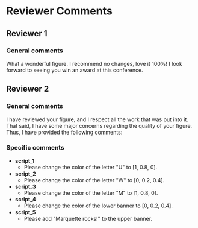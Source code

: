 # Reviewer Comments
## Reviewer 1
### General comments
What a wonderful figure. I recommend no changes, love it 100%! 
I look forward to seeing you win an award at this conference.

## Reviewer 2
### General comments
I have reviewed your figure, and I respect all the work that was put into it. 
That said, I have some major concerns regarding the quality of your figure. 
Thus, I have provided the following comments:

### Specific comments
- **script_1**
    - Please change the color of the letter "U" to [1, 0.8, 0].
- **script_2**
    - Please change the color of the letter "W" to [0, 0.2, 0.4].
- **script_3**
    - Please change the color of the letter "M" to [1, 0.8, 0].
- **script_4**
    - Please change the color of the lower banner to [0, 0.2, 0.4].
- **script_5**
    - Please add "Marquette rocks!" to the upper banner.
